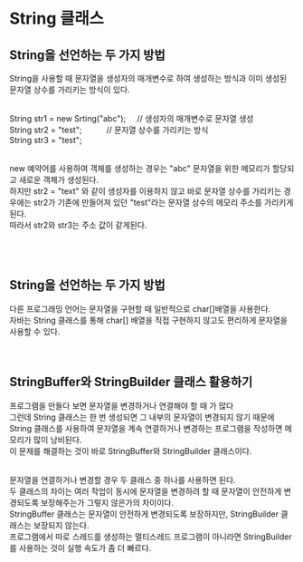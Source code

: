 <h1>String 클래스</h1>
<h2>String을 선언하는 두 가지 방법</h2>
String을 사용할 때 문자열을 생성자의 매개변수로 하여 생성하는 방식과 이미 생성된 문자열 상수를 가리키는 방식이 있다. <br><br>

String str1 = new Srting("abc");  &nbsp; &nbsp; // 생성자의 매개변수로 문자열 생성<br>
String str2 = "test";           &nbsp; &nbsp; &nbsp; &nbsp; &nbsp;   // 문자열 상수를 가리키는 방식<br>
String str3 = "test";  <br><br>

new 예약어를 사용하여 객체를 생성하는 경우는 "abc" 문자열을 위한 메모리가 할당되고 새로운 객체가 생성된다.<br>
하지만 str2 = "text" 와 같이 생성자를 이용하지 않고 바로 문자열 상수를 가리키는 경우에는 str2가 기존에 만들어져 있던 "test"라는 문자열 상수의 메모리 주소를 가리키게 된다.<br>
따라서 str2와 str3는 주소 값이 같게된다.<br><br><br><br>

<h2>String을 선언하는 두 가지 방법</h2>
다른 프로그래밍 언어는 문자열을 구현할 때 일반적으로 char[]배열을 사용한다.<br>
자바는 String 클래스를 통해 char[] 배열을 직접 구현하지 않고도 편리하게 문자열을 사용할 수 있다.<br><br><br>

<h2>StringBuffer와 StringBuilder 클래스 활용하기</h2> 
프로그램을 만들다 보면 문자열을 변경하거나 연결해야 할 때 가 많다<br>
그런데 String 클래스는 한 번 생성되면 그 내부의 문자열이 변경되지 않기 때문에 String 클래스를 사용하여 문자열을 계속 연결하거나
변경하는 프로그램을 작성하면 메모리가 많이 낭비된다.<br>
이 문제를 해결하는 것이 바로 StringBuffer와 StringBuilder 클래스이다.<br><br>

문자열을 연결하거나 변경할 경우 두 클래스 중 하나를 사용하면 된다.<br>
두 클래스의 차이는 여러 작업이 동시에 문자열을 변경하려 할 때 문자열이 안전하게 변경되도록 보장해주는가 그렇지 않은가의 차이이다.<br>
StringBuffer 클래스는 문자열이 안전하게 변경되도록 보장하지만, StringBuilder 클래스는 보장되지 않는다.<br>
프로그램에서 따로 스레드를 생성하는 멀티스레드 프로그램이 아니라면 StringBuilder를 사용하는 것이 실행 속도가 좀 더 빠르다.<br>
